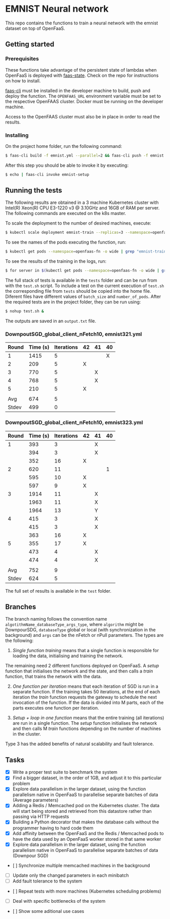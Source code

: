 # EMNIST Neural network

This repo contains the functions to train a neural network with the emnist dataset on top of OpenFaaS.

## Getting started

### Prerequisites

These functions take advantage of the persistent state of lambdas when OpenFaaS is deployed with [faas-state](https://github.com/edujanicas/faas-netes "faas-state"). Check on the repo for instructions on how to install.

[faas-cli](https://github.com/openfaas/faas-cli "faas-cli") must be installed in the developer machine to build, push and deploy the function. The `OPENFAAS_URL` environment variable must be set to the respective OpenFAAS cluster. Docker must be running on the developer machine.

Access to the OpenFAAS cluster must also be in place in order to read the results.

### Installing

On the project home folder, run the following command:
```bash
$ faas-cli build -f emnist.yml --parallel=2 && faas-cli push -f emnist.yml --parallel=2 && faas-cli deploy -f emnist.yml
```

After this step you should be able to invoke it by executing:
```bash
$ echo | faas-cli invoke emnist-setup
```

## Running the tests

The following results are obtained in a 3 machine Kubernetes cluster with Intel(R) Xeon(R) CPU E3-1220 v3 @ 3.10GHz and 16GB of RAM per server. The following commands are executed on the k8s master.

To scale the deployment to the number of desired machines, execute:
```bash
$ kubectl scale deployment emnist-train --replicas=3 --namespace=openfaas-fn
```

To see the names of the pods executing the function, run:
```bash
$ kubectl get pods --namespace=openfaas-fn -o wide | grep "emnist-train"
```

To see the results of the training in the logs, run:
```bash
$ for server in $(kubectl get pods --namespace=openfaas-fn -o wide | grep "emnist-train" | cut -d' ' -f1); do kubectl logs --namespace=openfaas-fn $server emnist-train; done
```

The full stack of tests is available in the `tests` folder and can be run from with the `test.sh` script. To include a test on the current execution of `test.sh` the corresponding file from `tests` should be copied into the home file. Diferent files have different values of `batch_size` and `number_of_pods`. After the required tests are in the project folder, they can be run using:
```bash
$ nohup test.sh &
```
The outputs are saved in an `output.txt` file.

### DownpoutSGD_global_client_nFetch10, emnist321.yml

| Round | Time (s)  | Iterations | 42 | 41 | 40 |
| ----- | --------- | ---------- | -- | -- | -- |
| 1     | 1415      | 5          |    |    | X  |
| 2     | 209       | 5          |  X |    |    |
| 3     | 770       | 5          |    | X  |    |
| 4     | 768       | 5          |    | X  |    |
| 5     | 210       | 5          |  X |    |    |
|       |           |            |    |    |    |
| Avg   | 674       | 5          |    |    |    |
| Stdev | 499       | 0          |    |    |    |

### DownpoutSGD_global_client_nFetch10, emnist323.yml

| Round | Time (s)  | Iterations  | 42 | 41 | 40 |
| ----- | --------- | ----------- | -- | -- | -- |
| 1     | 393       | 3           |    | X  |    |
|       | 394       | 3           |    | X  |    |
|       | 352       | 16          | X  |    |    |
| 2     | 620       | 11          |    |    | 1  |
|       | 595       | 10          | X  |    |    |
|       | 597       | 9           | X  |    |    |
| 3     | 1914      | 11          |    | X  |    |
|       | 1963      | 11          |    | X  |    |
|       | 1964      | 13          |    | Y  |    |
| 4     | 415       | 3           |    | X  |    |
|       | 415       | 3           |    | X  |    |
|       | 363       | 16          | X  |    |    |
| 5     | 355       | 17          | X  |    |    |
|       | 473       | 4           |    | X  |    |
|       | 474       | 4           |    | X  |    |
|       |           |             |    |    |    |
| Avg   | 752       | 9           |    |    |    |
| Stdev | 624       | 5           |    |    |    |

The full set of results is available in the `test` folder.

## Branches

The branch naming follows the convention name `algotithmName_databaseType_args_type`, where `algorithm` might be DownpourSDG, `databaseType` global or local (with synchronization in the background) and `args` can be the nFetch or nPull parameters. The types are the following:

1. _Single function training_ means that a single function is responsible for loading the data, initialising and training the network.

The remaining need 2 different functions deployed on OpenFaaS. A _setup_ function that initialises the network and the state, and then calls a _train_ function, that trains the network with the data.

2. _One function per iteration_ means that each iteration of SGD is run in a separate function. If the training takes 50 iterations, at the end of each iteration the _train_ function requests the gateway to schedule the next invocation of the function. If the data is divided into M parts, each of the parts executes one function per iteration.

3. _Setup + loop in one function_ means that the entire training (all iterations) are run in a single function. The _setup_ function initialises the network and then calls M _train_ functions depending on the number of machines in the cluster.

Type 3 has the added benefits of natural scalability and fault tolerance.

## Tasks

- [x] Write a proper test suite to benchmark the system
- [x] Find a bigger dataset, in the order of 1GB, and adjust it to this particular problem
- [x] Explore data parallelism in the larger dataset, using the function parallelism native in OpenFaaS to parallelise separate batches of data (Average parameters)
- [x] Adding a Redis / Memcached pod on the Kubernetes cluster. The data will start being stored and retrieved from this datastore rather than passing via HTTP requests
- [x] Building a Python decorator that makes the database calls without the programmer having to hard code them
- [x] Add affinity between the OpenFaaS and the Redis / Memcached pods to have the data used by an OpenFaaS worker stored in that same worker
- [x] Explore data parallelism in the larger dataset, using the function parallelism native in OpenFaaS to parallelise separate batches of data (Downpour SGD)
- [ ] Synchronize multiple memcached machines in the background
- [ ] Update only the changed parameters in each minibatch
- [ ] Add fault tolerance to the system
- [ ] Repeat tests with more machines (Kubernetes scheduling problems)
- [ ] Deal with specific bottlenecks of the system
- [ ] Show some aditional use cases
